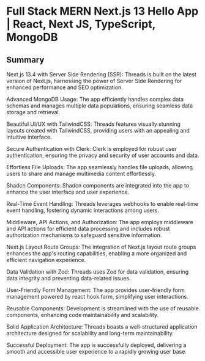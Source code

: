# Full Stack MERN Next.js 13 Hello App | React, Next JS, TypeScript, MongoDB

## Summary

Next.js 13.4 with Server Side Rendering (SSR): Threads is built on the latest version of Next.js, harnessing the power of Server Side Rendering for enhanced performance and SEO optimization.

Advanced MongoDB Usage: The app efficiently handles complex data schemas and manages multiple data populations, ensuring seamless data storage and retrieval.

Beautiful UI/UX with TailwindCSS: Threads features visually stunning layouts created with TailwindCSS, providing users with an appealing and intuitive interface.

Secure Authentication with Clerk: Clerk is employed for robust user authentication, ensuring the privacy and security of user accounts and data.

Effortless File Uploads: The app seamlessly handles file uploads, allowing users to share and manage multimedia content effortlessly.

Shadcn Components: Shadcn components are integrated into the app to enhance the user interface and user experience.

Real-Time Event Handling: Threads leverages webhooks to enable real-time event handling, fostering dynamic interactions among users.

Middleware, API Actions, and Authorization: The app employs middleware and API actions for efficient data processing and includes robust authorization mechanisms to safeguard sensitive information.

Next.js Layout Route Groups: The integration of Next.js layout route groups enhances the app's routing capabilities, enabling a more organized and efficient navigation experience.

Data Validation with Zod: Threads uses Zod for data validation, ensuring data integrity and preventing data-related issues.

User-Friendly Form Management: The app provides user-friendly form management powered by react hook form, simplifying user interactions.

Reusable Components: Development is streamlined with the use of reusable components, enhancing code maintainability and scalability.

Solid Application Architecture: Threads boasts a well-structured application architecture designed for scalability and long-term maintainability.

Successful Deployment: The app is successfully deployed, delivering a smooth and accessible user experience to a rapidly growing user base.
